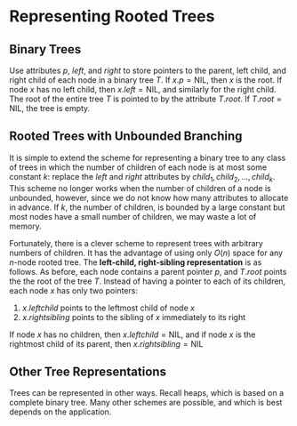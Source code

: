 # Representing Rooted Trees

## Binary Trees

Use attributes $p$, $left$, and $right$ to store pointers to the parent, left child, and right child of each node in a binary tree $T$. If $x.p = \text{NIL}$, then $x$ is the root. If node $x$ has no left child, then $x.left = \text{NIL}$, and similarly for the right child. The root of the entire tree $T$ is pointed to by the attribute $T.root$. If $T.root = \text{NIL}$, the tree is empty.

## Rooted Trees with Unbounded Branching

It is simple to extend the scheme for representing a binary tree to any class of trees in which the number of children of each node is at most some constant $k$: replace the $left$ and $right$ attributes by $child_1, child_2,..., child_k$. This scheme no longer works when the number of children of a node is unbounded, however, since we do not know how many attributes to allocate in advance. If $k$, the number of children, is bounded by a large constant but most nodes have a small number of children, we may waste a lot of memory.

Fortunately, there is a clever scheme to represent trees with arbitrary numbers of children. It has the advantage of using only $O(n)$ space for any $n$-node rooted tree. The **left-child, right-sibling representation** is as follows. As before, each node contains a parent pointer $p$, and $T.root$ points the the root of the tree $T$. Instead of having a pointer to each of its children, each node $x$ has only two pointers:

1.  $x.leftchild$ points to the leftmost child of node $x$
2.  $x.rightsibling$ points to the sibling of $x$ immediately to its right

If node $x$ has no children, then $x.leftchild = \text{NIL}$, and if node $x$ is the rightmost child of its parent, then $x.rightsibling = \text{NIL}$

## Other Tree Representations

Trees can be represented in other ways. Recall heaps, which is based on a complete binary tree. Many other schemes are possible, and which is best depends on the application.
